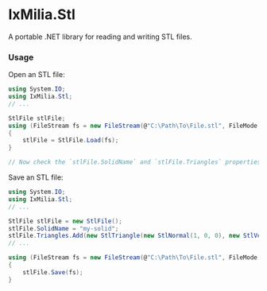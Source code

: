 ﻿IxMilia.Stl
===========

A portable .NET library for reading and writing STL files.

### Usage

Open an STL file:

``` C#
using System.IO;
using IxMilia.Stl;
// ...

StlFile stlFile;
using (FileStream fs = new FileStream(@"C:\Path\To\File.stl", FileMode.Open))
{
    stlFile = StlFile.Load(fs);
}

// Now check the `stlFile.SolidName` and `stlFile.Triangles` properties.
```

Save an STL file:

``` C#
using System.IO;
using IxMilia.Stl;
// ...

StlFile stlFile = new StlFile();
stlFile.SolidName = "my-solid";
stlFile.Triangles.Add(new StlTriangle(new StlNormal(1, 0, 0), new StlVertex(0, 0, 0), new StlVertex(1, 0, 0), new StlVertex(1, 1, 0)));
// ...

using (FileStream fs = new FileStream(@"C:\Path\To\File.stl", FileMode.Open))
{
    stlFile.Save(fs);
}
```
